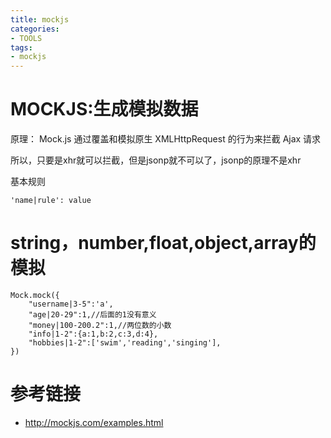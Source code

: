 ```yaml
---
title: mockjs
categories: 
- TOOLS
tags:
- mockjs
---
```



# MOCKJS:生成模拟数据
原理：
Mock.js 通过覆盖和模拟原生 XMLHttpRequest 的行为来拦截 Ajax 请求

所以，只要是xhr就可以拦截，但是jsonp就不可以了，jsonp的原理不是xhr

基本规则
```
'name|rule': value
```
# string，number,float,object,array的模拟

```
Mock.mock({
    "username|3-5":'a',
    "age|20-29":1,//后面的1没有意义
    "money|100-200.2":1,//两位数的小数
    "info|1-2":{a:1,b:2,c:3,d:4},
    "hobbies|1-2":['swim','reading','singing'],
})
```




# 参考链接
- http://mockjs.com/examples.html